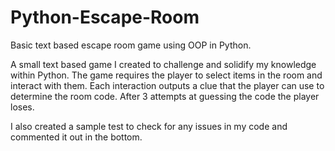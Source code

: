 # Python-Escape-Room
Basic text based escape room game using OOP in Python.

A small text based game I created to challenge and solidify my knowledge within Python.
The game requires the player to select items in the room and interact with them.
Each interaction outputs a clue that the player can use to determine the room code.
After 3 attempts at guessing the code the player loses.

I also created a sample test to check for any issues in my code and commented it out in the bottom.
